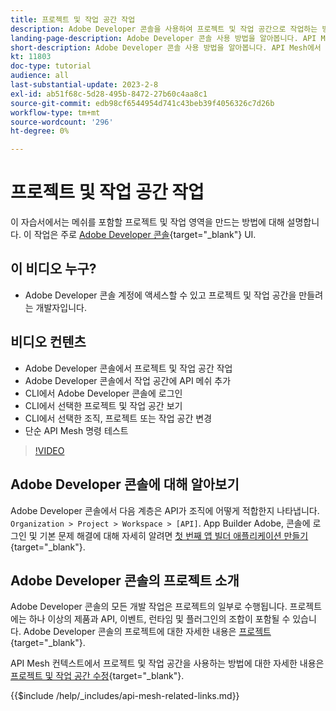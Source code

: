 ```yaml
---
title: 프로젝트 및 작업 공간 작업
description: Adobe Developer 콘솔을 사용하여 프로젝트 및 작업 공간으로 작업하는 방법을 살펴봅니다.
landing-page-description: Adobe Developer 콘솔 사용 방법을 알아봅니다. API Mesh에서 사용할 프로젝트 및 작업 공간에 대해 알아봅니다.
short-description: Adobe Developer 콘솔 사용 방법을 알아봅니다. API Mesh에서 사용할 프로젝트 및 작업 공간에 대해 알아봅니다.
kt: 11803
doc-type: tutorial
audience: all
last-substantial-update: 2023-2-8
exl-id: ab51f68c-5d28-495b-8472-27b60c4aa8c1
source-git-commit: edb98cf6544954d741c43beb39f4056326c7d26b
workflow-type: tm+mt
source-wordcount: '296'
ht-degree: 0%

---
```


# 프로젝트 및 작업 공간 작업

이 자습서에서는 메쉬를 포함할 프로젝트 및 작업 영역을 만드는 방법에 대해 설명합니다. 이 작업은 주로 [Adobe Developer 콘솔](https://developer.adobe.com/console){target="_blank"} UI.

## 이 비디오 누구?

* Adobe Developer 콘솔 계정에 액세스할 수 있고 프로젝트 및 작업 공간을 만들려는 개발자입니다.

## 비디오 컨텐츠

* Adobe Developer 콘솔에서 프로젝트 및 작업 공간 작업
* Adobe Developer 콘솔에서 작업 공간에 API 메쉬 추가
* CLI에서 Adobe Developer 콘솔에 로그인
* CLI에서 선택한 프로젝트 및 작업 공간 보기
* CLI에서 선택한 조직, 프로젝트 또는 작업 공간 변경
* 단순 API Mesh 명령 테스트

>[!VIDEO](https://video.tv.adobe.com/v/3414123?quality=12&learn=on)

## Adobe Developer 콘솔에 대해 알아보기

Adobe Developer 콘솔에서 다음 계층은 API가 조직에 어떻게 적합한지 나타냅니다. `Organization > Project > Workspace > [API]`. App Builder Adobe, 콘솔에 로그인 및 기본 문제 해결에 대해 자세히 알려면 [첫 번째 앱 빌더 애플리케이션 만들기](https://developer.adobe.com/app-builder/docs/getting_started/first_app/){target="_blank"}.

## Adobe Developer 콘솔의 프로젝트 소개

Adobe Developer 콘솔의 모든 개발 작업은 프로젝트의 일부로 수행됩니다. 프로젝트에는 하나 이상의 제품과 API, 이벤트, 런타임 및 플러그인의 조합이 포함될 수 있습니다. Adobe Developer 콘솔의 프로젝트에 대한 자세한 내용은 [프로젝트](https://developer.adobe.com/developer-console/docs/guides/projects/){target="_blank"}.

API Mesh 컨텍스트에서 프로젝트 및 작업 공간을 사용하는 방법에 대한 자세한 내용은 [프로젝트 및 작업 공간 수정](https://developer.adobe.com/graphql-mesh-gateway/gateway/create-mesh/#modify-projects-and-workspaces){target="_blank"}.

{{$include /help/_includes/api-mesh-related-links.md}}
